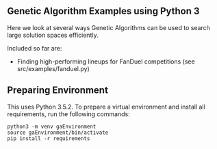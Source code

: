 Genetic Algorithm Examples using Python 3
-----------------------------------------

Here we look at several ways Genetic Algorithms can be used to search large solution spaces efficiently.

Included so far are:

* Finding high-performing lineups for FanDuel competitions (see src/examples/fanduel.py)


## Preparing Environment ##
This uses Python 3.5.2.  To prepare a virtual environment and install all requirements, run the following commands:
```
python3 -m venv gaEnvironment
source gaEnvironment/bin/activate
pip install -r requirements
```
